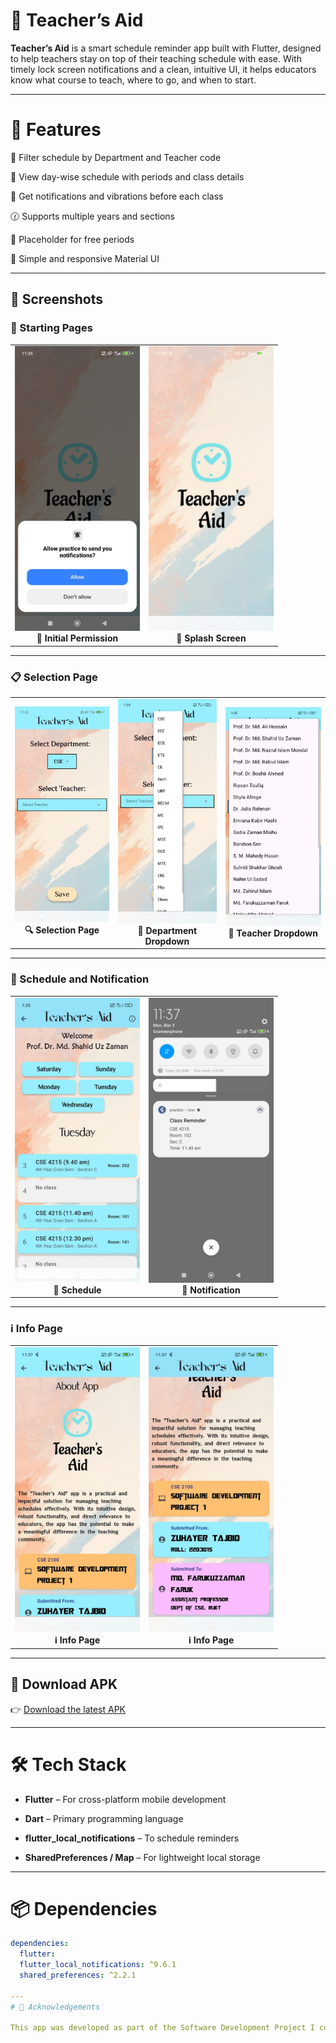 
# 📖 Teacher’s Aid

**Teacher’s Aid** is a smart schedule reminder app built with Flutter, designed to help teachers stay on top of their teaching schedule with ease. With timely lock screen notifications and a clean, intuitive UI, it helps educators know what course to teach, where to go, and when to start.

---

# 🚀 Features

🔹 Filter schedule by Department and Teacher code

🔹 View day-wise schedule with periods and class details

🔔 Get notifications and vibrations before each class

🕜 Supports multiple years and sections

🔹 Placeholder for free periods

🎨 Simple and responsive Material UI

---

## 📸 Screenshots

### 📲 Starting Pages

<table>
  <tr>
    <td align="center">
      <img src="screenshots/initial_permisson.jpg" width="200px"><br>
      <b>🔐 Initial Permission</b>
    </td>
    <td align="center">
      <img src="screenshots/splash_sreen.jpg" width="200px"><br>
      <b>🌊 Splash Screen</b>
    </td>
  </tr>
</table>

---

### 📋 Selection Page

<table>
  <tr>
    <td align="center">
      <img src="screenshots/selection_page.jpg" width="200px"><br>
      <b>🔍 Selection Page</b>
    </td>
    <td align="center">
      <img src="screenshots/dept_dropdown.jpg" width="200px"><br>
      <b>🔽 Department Dropdown</b>
    </td>
    <td align="center">
      <img src="screenshots/teacher_dropdown.jpg" width="200px"><br>
      <b>🔽 Teacher Dropdown</b>
    </td>
  </tr>
</table>

---

### 📆 Schedule and Notification

<table>
  <tr>
    <td align="center">
      <img src="screenshots/details_page.jpg" width="200px"><br>
      <b>📆 Schedule</b>
    </td>
    <td align="center">
      <img src="screenshots/notification.jpg" width="200px"><br>
      <b>📳 Notification</b>
    </td>
  </tr>
</table>

---

### ℹ️ Info Page

<table>
  <tr>
    <td align="center">
      <img src="screenshots/info page_1.jpg" width="200px"><br>
      <b>ℹ️ Info Page</b>
    </td>
    <td align="center">
      <img src="screenshots/info_page_2.jpg" width="200px"><br>
      <b>ℹ️ Info Page</b>
    </td>
  </tr>
</table>



---
## 📱 Download APK

👉 [Download the latest APK](https://github.com/Zuhayer-Tajbid/Teacher-s-Aid/releases/tag/v1.0.0)

---



# 🛠️ Tech Stack

- **Flutter** – For cross-platform mobile development

- **Dart** – Primary programming language

- **flutter_local_notifications** – To schedule reminders

- **SharedPreferences / Map** – For lightweight local storage

---
# 📦 Dependencies

```yaml
dependencies:
  flutter:
  flutter_local_notifications: ^9.6.1
  shared_preferences: ^2.2.1

---
# 🙏 Acknowledgements

This app was developed as part of the Software Development Project I course (CSE 2100). The idea was inspired by real-world teaching challenges and aims to improve efficiency in educational institutions.